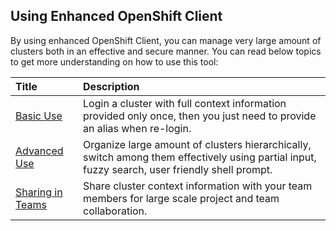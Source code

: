 ## Using Enhanced OpenShift Client

By using enhanced OpenShift Client, you can manage very large amount of clusters both in an effective and secure manner. You can read below topics to get more understanding on how to use this tool:

| Title                                   | Description
|:----------------------------------------|:-------------
| [Basic Use](basic-use.md)               | Login a cluster with full context information provided only once, then you just need to provide an alias when re-login.
| [Advanced Use](advanced-use.md)         | Organize large amount of clusters hierarchically, switch among them effectively using partial input, fuzzy search, user friendly shell prompt.
| [Sharing in Teams](sharing-in-teams.md) | Share cluster context information with your team members for large scale project and team collaboration.
